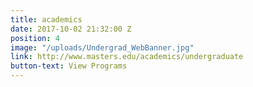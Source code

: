 ```yaml
---
title: academics
date: 2017-10-02 21:32:00 Z
position: 4
image: "/uploads/Undergrad_WebBanner.jpg"
link: http://www.masters.edu/academics/undergraduate
button-text: View Programs
---
```


